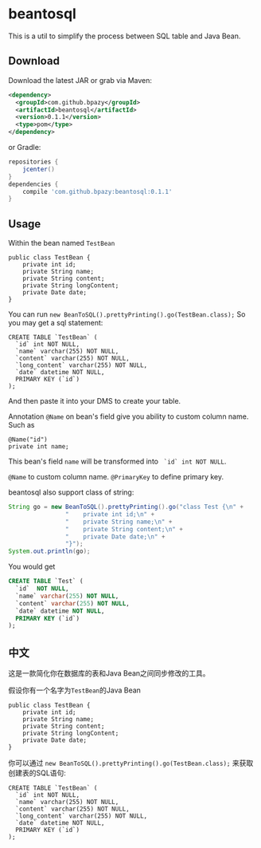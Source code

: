 beantosql
=========
This is a util to simplify the process between SQL table and Java Bean.

Download
--------
Download the latest JAR or grab via Maven:
```xml
<dependency>
  <groupId>com.github.bpazy</groupId>
  <artifactId>beantosql</artifactId>
  <version>0.1.1</version>
  <type>pom</type>
</dependency>
```
or Gradle:
```groovy
repositories {
    jcenter()
}
dependencies {
    compile 'com.github.bpazy:beantosql:0.1.1'
}
```

Usage
-----

Within the bean named `TestBean`
```
public class TestBean {
    private int id;
    private String name;
    private String content;
    private String longContent;
    private Date date;
}
```

You can run `new BeanToSQL().prettyPrinting().go(TestBean.class);`
So you may get a sql statement:
```
CREATE TABLE `TestBean` (
  `id` int NOT NULL,
  `name` varchar(255) NOT NULL,
  `content` varchar(255) NOT NULL,
  `long_content` varchar(255) NOT NULL,
  `date` datetime NOT NULL,
  PRIMARY KEY (`id`)
);
```

And then paste it into your DMS to create your table.


Annotation `@Name` on bean's field give you ability to custom column name.
Such as
```
@Name("id")
private int name;
```
This bean's field `name` will be transformed into `` `id` int NOT NULL``.

`@Name` to custom column name.
`@PrimaryKey` to define primary key.

beantosql also support class of string:
```Java
String go = new BeanToSQL().prettyPrinting().go("class Test {\n" +
                "    private int id;\n" +
                "    private String name;\n" +
                "    private String content;\n" +
                "    private Date date;\n" +
                "}");
System.out.println(go);
```
You would get
```sql
CREATE TABLE `Test` (
  `id`  NOT NULL,
  `name` varchar(255) NOT NULL,
  `content` varchar(255) NOT NULL,
  `date` datetime NOT NULL,
  PRIMARY KEY (`id`)
);
```

中文
---
这是一款简化你在数据库的表和Java Bean之间同步修改的工具。

假设你有一个名字为`TestBean`的Java Bean
```
public class TestBean {
    private int id;
    private String name;
    private String content;
    private String longContent;
    private Date date;
}
```

你可以通过 `new BeanToSQL().prettyPrinting().go(TestBean.class);`
来获取创建表的SQL语句:
```
CREATE TABLE `TestBean` (
  `id` int NOT NULL,
  `name` varchar(255) NOT NULL,
  `content` varchar(255) NOT NULL,
  `long_content` varchar(255) NOT NULL,
  `date` datetime NOT NULL,
  PRIMARY KEY (`id`)
);
```